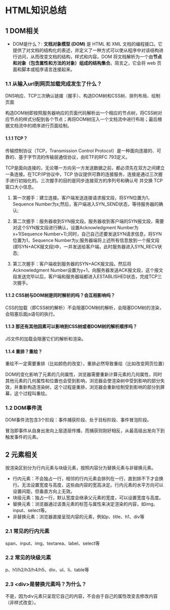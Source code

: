 # HTML知识总结

## 1 DOM相关

-   DOM是什么？: **文档对象模型 (DOM)** 是 HTML 和 XML 文档的编程接口。它提供了对文档的结构化的表述，并定义了一种方式可以使从程序中对该结构进行访问，从而改变文档的结构，样式和内容。DOM 将文档解析为一个由**节点和对象（包含属性和方法的对象）组成的结构集合**。简言之，它会将 web 页面和脚本或程序语言连接起来。

### 1.1 从输入url到网页加载完成发生了什么？

DNS响应、TCP三次确认链接（握手）、构造DOM树和CSS树、排列布局、绘制页面

构造DOM树即按照服务器响应的页面代码解析出一个相应的节点树，将CSS树对应节点的样式分配到各个节点；再将DOM树压入一个文档流中进行布局；最后根据文档流中的顺序进行页面绘制。

#### 1.1.1 TCP？

传输控制协议（TCP，Transmission Control Protocol）是一种面向连接的、可靠的、基于字节流的传输层通信协议，由IETF的RFC 793定义。

TCP是面向连接的，无论哪一方向另一方发送数据之前，都必须先在双方之间建立一条连接。在TCP/IP协议中，TCP 协议提供可靠的连接服务，连接是通过三次握手进行初始化的。三次握手的目的是同步连接双方的序列号和确认号 并交换 TCP窗口大小信息。

1.   第一次握手：建立连接。客户端发送连接请求报文段，将SYN位置为1，Sequence Number为x;然后，客户端进入SYN_SEND状态，等待服务器的确认;

2.   第二次握手：服务器收到SYN报文段。服务器收到客户端的SYN报文段，需要对这个SYN报文段进行确认，设置Acknowledgment Number为x+1(Sequence Number+1);同时，自己自己还要发送SYN请求信息，将SYN位置为1，Sequence Number为y;服务器端将上述所有信息放到一个报文段(即SYN+ACK报文段)中，一并发送给客户端，此时服务器进入SYN_RECV状态;

3.   第三次握手：客户端收到服务器的SYN+ACK报文段。然后将Acknowledgment Number设置为y+1，向服务器发送ACK报文段，这个报文段发送完毕以后，客户端和服务器端都进入ESTABLISHED状态，完成TCP三次握手。

#### 1.1.2 CSS树与DOM树是同时解析的吗？会互相影响吗？

CSS的加载（即CSS树的解析）不会阻塞DOM树的解析，会阻塞DOM树的渲染，会阻塞后面js语句的执行。

#### 1.1.3 那还有其他因素可以影响到CSS树或者DOM树的解析顺序吗？

JS文件的加载会阻塞它们的解析和渲染。

#### 1.1.4 重排？重绘？

重绘不一定需要重排（比如颜色的改变），重排必然导致重绘（比如改变网页位置）

DOM的变化影响了元素的几何属性，浏览器需要重新计算元素的几何属性，同时其他元素的几何属性和位置也会受到影响，浏览器会使渲染树中受到影响的部分失效，并重新构造渲染树，这个过程是重排，浏览器会重新绘制受到影响的部分到屏幕，这个过程叫重绘。

### 1.2 DOM事件流

DOM事件流包含3个阶段：事件捕获阶段、处于目标阶段、事件冒泡阶段。

冒泡即事件从自身出发向上层逐层传播，而捕获则刚好相反，从最高级出发向下到触发事件的元素。

## 2 元素相关

按渲染区别分为行内元素与块级元素，按照内容分为替换元素与非替换元素。

-   行内元素：不会独占一行，相邻的行内元素会排列在一行，直到排不下才会换行。无法设置宽度与高度，这些由内容的宽高决定。行内元素的水平方向可以设置间距，但垂直方向上无效。
-   块级元素：独占一行，默认宽度会继承父元素的宽度，可以设置宽度与高度。
-   替换元素：浏览器通过该类元素的标签与属性来决定渲染的内容，如img、input、select等。
-   非替换元素：浏览器直接呈现内容的元素，例如p、title、h1、div等

### 2.1 常见的行内元素

span、input、img、textarea、label、select等

### 2.2 常见的块级元素

p、h1/h2/h3/h4/h5、div、ul、li、table等

### 2.3 \<div\>是替换元素吗？为什么？

不是，因为div元素只呈现它自己的内容，不会由于自己的属性改变去修改内容（非样式改变）。